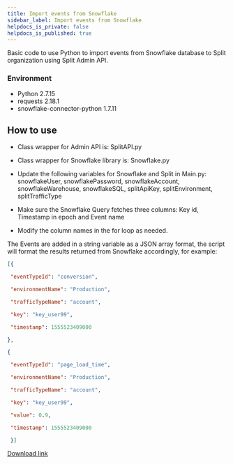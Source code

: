 ```yaml
---
title: Import events from Snowflake
sidebar_label: Import events from Snowflake
helpdocs_is_private: false
helpdocs_is_published: true
---
```


<p>
  <button hidden style={{borderRadius:'8px', border:'1px', fontFamily:'Courier New', fontWeight:'800', textAlign:'left'}}> help.split.io link: https://help.split.io/hc/en-us/articles/360027624411-Python-App-importing-events-from-Snowflake-DB-to-Split-example </button>
</p>

Basic code to use Python to import events from Snowflake database to Split organization using Split Admin API.

### Environment

- Python 2.7.15
- requests 2.18.1
- snowflake-connector-python 1.7.11

## How to use

 - Class wrapper for Admin API  is:
         SplitAPI.py

 - Class wrapper for Snowflake library  is:
         Snowflake.py

 - Update the following variables for Snowflake and Split in Main.py:
      snowflakeUser, snowflakePassword, snowflakeAccount, snowflakeWarehouse, snowflakeSQL, splitApiKey, splitEnvironment, splitTrafficType

 - Make sure the Snowflake Query fetches three columns: Key id, Timestamp in epoch and Event name

 - Modify the column names in the for loop as needed.

The Events are added in a string variable as a JSON array format, the script will format the results returned from Snowflake accordingly, for example:

```json
[{ 

 "eventTypeId": "conversion", 

 "environmentName": "Production",    

 "trafficTypeName": "account", 

 "key": "key_user99",

 "timestamp": 1555523409000 

}, 

{ 

 "eventTypeId": "page_load_time", 

 "environmentName": "Production",      

 "trafficTypeName": "account", 

 "key": "key_user99", 

 "value": 0.9,

 "timestamp": 1555523409000 

 }]
```

[Download link](https://drive.google.com/a/split.io/file/d/1oxF1pEyqKb7hZKGArtkRbE_cIYntRBiJ/view?usp=sharing)